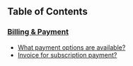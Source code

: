 Table of Contents
-----------------

### [Billing & Payment](accounts_billing/billing.md)
*  [What payment options are available?](accounts_billing/billing.md#what-payment-options-are-available)
*  [Invoice for subscription payment?](accounts_billing/billing.md#if-i-pay-with-a-paypal-subscription,-do-i-have-to-pay-the-invoice-directly-)